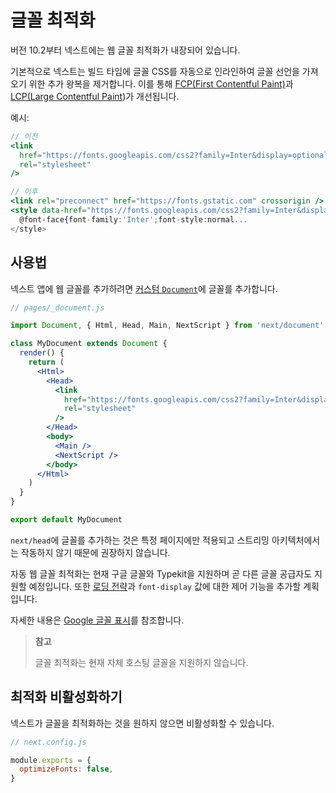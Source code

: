 # 글꼴 최적화

버전 10.2부터 넥스트에는 웹 글꼴 최적화가 내장되어 있습니다.

기본적으로 넥스트는 빌드 타임에 글꼴 CSS를 자동으로 인라인하여 글꼴 선언을 가져오기 위한 추가 왕복을 제거합니다. 이를 통해 [FCP(First Contentful Paint)](https://web.dev/fcp/)과 [LCP(Large Contentful Paint](https://vercel.com/blog/core-web-vitals#largest-contentful-paint))가 개선됩니다.

예시:

```jsx
// 이전
<link
  href="https://fonts.googleapis.com/css2?family=Inter&display=optional"
  rel="stylesheet"
/>

// 이후
<link rel="preconnect" href="https://fonts.gstatic.com" crossorigin />
<style data-href="https://fonts.googleapis.com/css2?family=Inter&display=optional">
  @font-face{font-family:'Inter';font-style:normal...
</style>
```

## 사용법

넥스트 앱에 웹 글꼴를 추가하려면 [커스텀 `Document`](https://nextjs.org/docs/advanced-features/custom-document)에 글꼴를 추가합니다.

```jsx
// pages/_document.js

import Document, { Html, Head, Main, NextScript } from 'next/document'

class MyDocument extends Document {
  render() {
    return (
      <Html>
        <Head>
          <link
            href="https://fonts.googleapis.com/css2?family=Inter&display=optional"
            rel="stylesheet"
          />
        </Head>
        <body>
          <Main />
          <NextScript />
        </body>
      </Html>
    )
  }
}

export default MyDocument
```

`next/head`에 글꼴를 추가하는 것은 특정 페이지에만 적용되고 스트리밍 아키텍처에서는 작동하지 않기 때문에 권장하지 않습니다.

자동 웹 글꼴 최적화는 현재 구글 글꼴와 Typekit을 지원하며 곧 다른 글꼴 공급자도 지원할 예정입니다. 또한 [로딩 전략](https://github.com/vercel/next.js/issues/21555)과 `font-display` 값에 대한 제어 기능을 추가할 계획입니다.

자세한 내용은 [Google 글꼴 표시](https://nextjs.org/docs/messages/google-font-display)를 참조합니다.

> **참고**
>
> 글꼴 최적화는 현재 자체 호스팅 글꼴을 지원하지 않습니다.

## 최적화 비활성화하기

넥스트가 글꼴을 최적화하는 것을 원하지 않으면 비활성화할 수 있습니다.

```js
// next.config.js

module.exports = {
  optimizeFonts: false,
}
```